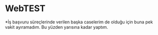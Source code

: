 # WebTEST

*İş başvuru süreçlerinde verilen başka caselerim de olduğu için buna pek vakit ayıramadım. Bu yüzden yarısına kadar yaptım.
